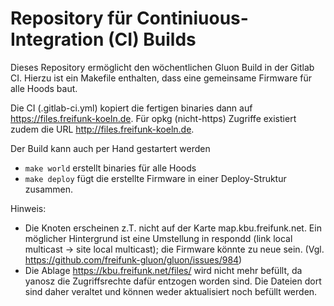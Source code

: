 Repository für Continiuous-Integration (CI) Builds
=================================================

Dieses Repository ermöglicht den wöchentlichen Gluon Build in der Gitlab CI.
Hierzu ist ein Makefile enthalten, dass eine gemeinsame Firmware für alle Hoods baut.

Die CI (.gitlab-ci.yml) kopiert die fertigen binaries dann auf https://files.freifunk-koeln.de.
Für opkg (nicht-https) Zugriffe existiert zudem die URL http://files.freifunk-koeln.de.

Der Build kann auch per Hand gestartert werden

* `make world` erstellt binaries für alle Hoods
* `make deploy` fügt die erstellte Firmware in einer Deploy-Struktur zusammen.

Hinweis:

* Die Knoten erscheinen z.T. nicht auf der Karte map.kbu.freifunk.net. Ein möglicher Hintergrund ist eine Umstellung in respondd (link local multicast -> site local multicast); die Firmware könnte zu neue sein. (Vgl. https://github.com/freifunk-gluon/gluon/issues/984)
* Die Ablage https://kbu.freifunk.net/files/ wird nicht mehr befüllt, da yanosz die Zugriffsrechte dafür entzogen worden sind. Die Dateien dort sind daher veraltet und können weder aktualisiert noch befüllt werden.
